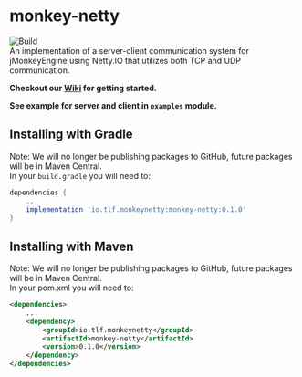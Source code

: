 # monkey-netty
![Build](https://github.com/tlf30/monkey-netty/workflows/Java%20CI%20with%20Gradle/badge.svg)  
An implementation of a server-client communication system for jMonkeyEngine using Netty.IO that utilizes 
both TCP and UDP communication.

**Checkout our [Wiki](https://github.com/tlf30/monkey-netty/wiki) for getting started.**

**See example for server and client in `examples` module.**

## Installing with Gradle
Note: We will no longer be publishing packages to GitHub, future packages will be in Maven Central.  
In your `build.gradle` you will need to:

```groovy
dependencies {
    ...
    implementation 'io.tlf.monkeynetty:monkey-netty:0.1.0'
}
```

## Installing with Maven
Note: We will no longer be publishing packages to GitHub, future packages will be in Maven Central.   
In your pom.xml you will need to:

```xml
<dependencies>
    ...
    <dependency>
        <groupId>io.tlf.monkeynetty</groupId>
        <artifactId>monkey-netty</artifactId>
        <version>0.1.0</version>
    </dependency>
</dependencies>
```

